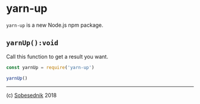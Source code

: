 # yarn-up

`yarn-up` is a new Node.js npm package.

## `yarnUp():void`

Call this function to get a result you want.

```js
const yarnUp = require('yarn-up')

yarnUp()
```

---

(c) [Sobesednik][1] 2018

[1]: https://mnpjs.org
